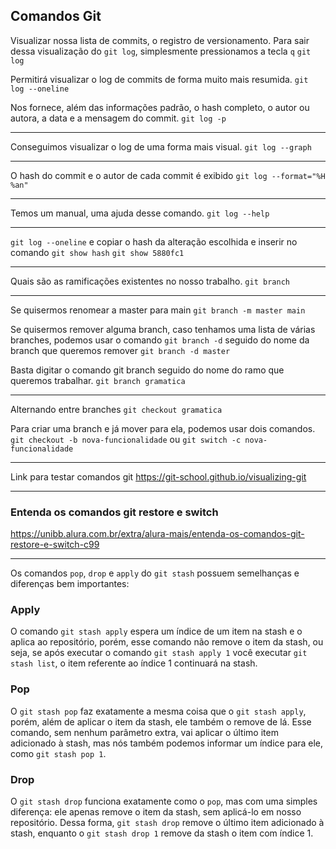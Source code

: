 ## Comandos Git

Visualizar nossa lista de commits, o registro de versionamento.
Para sair dessa visualização do `git log`, simplesmente pressionamos a tecla `q`
`git log`


Permitirá visualizar o log de commits de forma muito mais resumida.
`git log --oneline`

Nos fornece, além das informações padrão, o hash completo, o autor ou autora, a data e a mensagem do commit.
`git log -p`

---

Conseguimos visualizar o log de uma forma mais visual.
`git log --graph`

---

O hash do commit e o autor de cada commit é exibido
`git log --format="%H %an"`

---

Temos um manual, uma ajuda desse comando.
`git log --help`

---

`git log --oneline` e copiar o hash da alteração escolhida e inserir no comando `git show hash`
`git show 5880fc1`

---

Quais são as ramificações existentes no nosso trabalho.
`git branch`

---

Se quisermos renomear a master para main
`git branch -m master main`

Se quisermos remover alguma branch, caso tenhamos uma lista de várias branches,
podemos usar o comando `git branch -d` seguido do nome da branch que queremos remover
`git branch -d master`

Basta digitar o comando git branch seguido do nome do ramo que queremos trabalhar.
`git branch gramatica`

---

Alternando entre branches
`git checkout gramatica`

Para criar uma branch e já mover para ela, podemos usar dois comandos.
`git checkout -b nova-funcionalidade`
ou
`git switch -c nova-funcionalidade`

---
Link para testar comandos git
https://git-school.github.io/visualizing-git

---

### Entenda os comandos git restore e switch
https://unibb.alura.com.br/extra/alura-mais/entenda-os-comandos-git-restore-e-switch-c99

---

Os comandos `pop`, `drop` e `apply` do `git stash` possuem semelhanças e diferenças bem importantes:

### Apply
O comando `git stash apply` espera um índice de um item na stash e o aplica ao repositório,
porém, esse comando não remove o item da stash, ou seja, se após executar o comando `git stash apply 1` você executar `git stash list`, o item referente ao índice 1 continuará na stash.

### Pop
O `git stash pop` faz exatamente a mesma coisa que o `git stash apply`, porém, além de aplicar o item da stash,
ele também o remove de lá. Esse comando, sem nenhum parâmetro extra, vai aplicar o último item adicionado à stash, mas nós também podemos informar um índice para ele, como `git stash pop 1`.

### Drop
O `git stash drop` funciona exatamente como o `pop`, mas com uma simples diferença:
ele apenas remove o item da stash, sem aplicá-lo em nosso repositório. Dessa forma, `git stash drop` remove o último item adicionado à stash,
enquanto o `git stash drop 1` remove da stash o item com índice 1.
